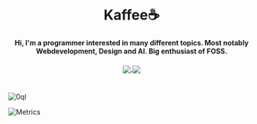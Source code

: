 <h1 align="center">Kaffee☕</h1>
<h4 align="center">Hi, I'm a programmer interested in many different topics. Most notably Webdevelopment, Design and AI. Big enthusiast of FOSS.</h4>
<div align="center">
<a href="https://github.com/0ql">
  <img align="center" src="https://github-readme-stats.vercel.app/api/top-langs/?username=0ql&layout=compact&theme=github_dark&langs_count=20&hide_border=true&show_icons=true" />
</a>
<a href="https://github.com/0ql/coffeetyper">
  <img align="center" src="https://github-readme-stats.vercel.app/api/pin/?username=0ql&repo=coffeetyper&hide_border=true&theme=github_dark" />
</a>
</div>
<h1></h1>
<p align="left"> <img src="https://komarev.com/ghpvc/?username=0ql&label=Profile%20views&color=0e75b6&style=flat" alt="0ql" /> </p>

![Metrics](https://metrics.lecoq.io/0ql?template=classic&languages=1&isocalendar=1&lines=1&base=header%2C%20activity%2C%20community%2C%20repositories%2C%20metadata&base.indepth=false&base.hireable=false&base.skip=false&isocalendar=false&isocalendar.duration=half-year&languages=false&languages.limit=8&languages.threshold=0%25&languages.other=false&languages.colors=github&languages.sections=most-used&languages.indepth=false&languages.analysis.timeout=15&languages.categories=markup%2C%20programming&languages.recent.categories=markup%2C%20programming&languages.recent.load=300&languages.recent.days=14&lines=false&lines.sections=base&lines.repositories.limit=4&lines.history.limit=1&config.timezone=Europe%2FBerlin)
